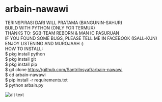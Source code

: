 # arbain-nawawi
TERINSPIRASI DARI WILL PRATAMA (BANGUNIN-SAHUR) </br>
BUILD WITH PYTHON (ONLY FOR TERMUX) </br>
THANKS TO: SGB-TEAM REBORN & MAN IC PASURUAN </br>
IF YOU FOUND SOME BUGS, PLEASE TELL ME IN FACEBOOK (ISALL-KUN) </br>
ENJOY LISTENING AND MUROJAAH :) </br>
HOW TO INSTALL: </br>
$ pkg install python </br>
$ pkg install git </br>
$ pkg install pip </br>
$ git clone https://github.com/SantriInsyaf/arbain-nawawi </br>
$ cd arbain-nawawi </br>
$ pip install -r requirements.txt </br>
$ python arbain.py </br>

![alt text](https://github.com/SantriInsyaf/arbain-nawawi/blob/master/Screenshot_2020-06-18-05-09-18-478_com.termux.png?raw=true)
